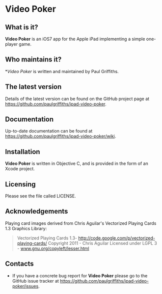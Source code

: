 Video Poker
===========

What is it?
-----------

**Video Poker** is an iOS7 app for the Apple iPad implementing a simple
one-player game.

Who maintains it?
-----------------
**Video Poker* is written and maintained by Paul Griffiths.

The latest version
------------------
Details of the latest version can be found on the GitHub project page at
<https://github.com/paulgriffiths/ipad-video-poker>.

Documentation
-------------
Up-to-date documentation can be found at
<https://github.com/paulgriffiths/ipad-video-poker/wiki>.

Installation
------------
**Video Poker** is written in Objective C, and is provided in the form of
an Xcode project.

Licensing
---------
Please see the file called LICENSE.

Acknowledgements
----------------
Playing card images derived from Chris Aguilar's Vectorized Playing Cards 1.3 Graphics
Library:

> Vectorized Playing Cards 1.3- <http://code.google.com/p/vectorized-playing-cards/>
> Copyright 2011 - Chris Aguilar
> Licensed under LGPL 3 - www.gnu.org/copyleft/lesser.html  

Contacts
--------
* If you have a concrete bug report for **Video Poker** please go to the GitHub
issue tracker at <https://github.com/paulgriffiths/ipad-video-poker/issues>.